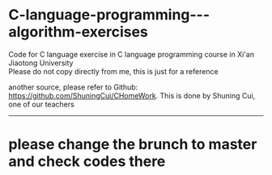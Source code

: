 # C-language-programming---algorithm-exercises
Code for C language exercise in C language programming course in Xi'an Jiaotong University   
Please do not copy directly from me, this is just for a reference      
      
another source, please refer to Github: https://github.com/ShuningCui/CHomeWork. This is done by Shuning Cui, one of our teachers

---
# please change the brunch to master and check codes there
